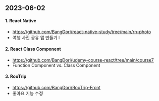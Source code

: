 ## 2023-06-02

#### 1. React Native
- https://github.com/BangDori/react-native-study/tree/main/rn-photo
- 여행 사진 공유 앱 만들기 Ⅰ

#### 2. React Class Component
- https://github.com/BangDori/udemy-course-react/tree/main/course7
- Function Component vs. Class Component

#### 3. RooTrip
- https://github.com/BangDori/RooTrip-Front
- 좋아요 기능 수정
